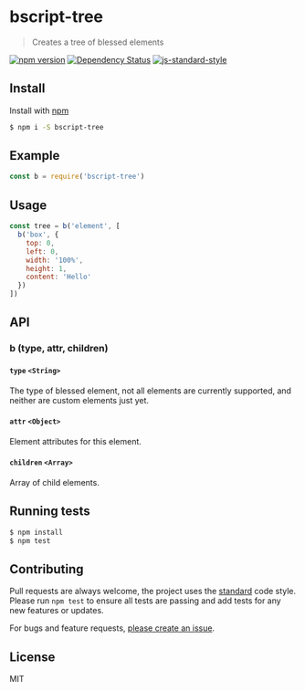 
# bscript-tree

> Creates a tree of blessed elements

[![npm version](https://badge.fury.io/js/bscript-tree.svg)](https://badge.fury.io/js/bscript-tree)
[![Dependency Status](https://david-dm.org/mattstyles/bscript-tree.svg)](https://david-dm.org/mattstyles/bscript-tree)
[![js-standard-style](https://img.shields.io/badge/code%20style-standard-brightgreen.svg)](http://standardjs.com/)

## Install

Install with [npm](https://npmjs.com)

```sh
$ npm i -S bscript-tree
```

## Example

```js
const b = require('bscript-tree')
```

## Usage

```js
const tree = b('element', [
  b('box', {
    top: 0,
    left: 0,
    width: '100%',
    height: 1,
    content: 'Hello'
  })
])
```

## API

### b (type, attr, children)

#### `type` `<String>`

The type of blessed element, not all elements are currently supported, and neither are custom elements just yet.

#### `attr` `<Object>`

Element attributes for this element.

#### `children` `<Array>`

Array of child elements.

## Running tests

```sh
$ npm install
$ npm test
```

## Contributing

Pull requests are always welcome, the project uses the [standard](http://standardjs.com) code style. Please run `npm test` to ensure all tests are passing and add tests for any new features or updates.

For bugs and feature requests, [please create an issue](https://github.com/mattstyles/bscript/issues).

## License

MIT
